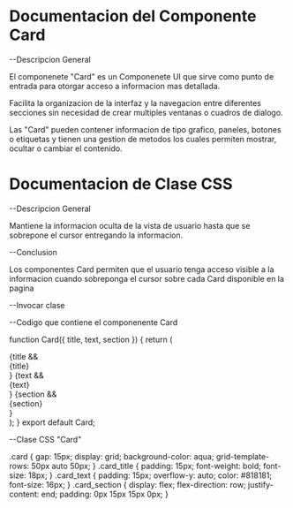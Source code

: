# Documentacion del Componente Card

--Descripcion General

El componenete "Card" es un Componenete UI que sirve como punto de entrada para otorgar acceso a informacion mas detallada.

Facilita la organizacion de la interfaz y la navegacion entre diferentes secciones sin necesidad de crear multiples ventanas o cuadros de dialogo.

Las "Card" pueden contener informacion de tipo grafico, paneles, botones o etiquetas y tienen una gestion de metodos los cuales permiten mostrar, ocultar o cambiar el contenido.

# Documentacion de Clase CSS

--Descripcion General

Mantiene la informacion oculta de la vista de usuario hasta que se sobrepone el cursor entregando la informacion.

--Conclusion 

Los componentes Card permiten que el usuario tenga acceso visible a la informacion cuando sobreponga el cursor sobre cada Card disponible en la pagina

--Invocar clase

<Card/>

--Codigo que contiene el componenente Card

function Card({ title, text, section }) {
  return (
    <div className="card">
      {title && <div className="card_title">{title}</div>}
      {text && <div className="card_text">{text}</div>}
      {section && <div className="card_section">{section}</div>}
    </div>
  );
}
export default Card;


--Clase CSS "Card"

.card {
  gap: 15px;
  display: grid;
  background-color: aqua;
  grid-template-rows: 50px auto 50px;
}
.card_title {
  padding: 15px;
  font-weight: bold;
  font-size: 18px;
}
.card_text {
  padding: 15px;
  overflow-y: auto;
  color: #818181;
  font-size: 16px;
}
.card_section {
  display: flex;
  flex-direction: row;
  justify-content: end;
  padding: 0px 15px 15px 0px;
}





